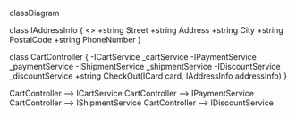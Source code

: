 classDiagram

class IAddressInfo {
    <<interface>>
    +string Street
    +string Address
    +string City
    +string PostalCode
    +string PhoneNumber
}

class CartController {
    -ICartService _cartService
    -IPaymentService _paymentService
    -IShipmentService _shipmentService
    -IDiscountService _discountService
    +string CheckOut(ICard card, IAddressInfo addressInfo)
}

CartController --> ICartService
CartController --> IPaymentService
CartController --> IShipmentService
CartController --> IDiscountService